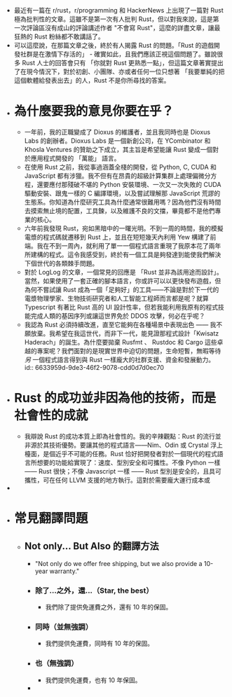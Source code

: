 - 最近有一篇在 r/rust，r/programming 和 HackerNews 上出現了一篇對 Rust 極為批判性的文章。這雖不是第一次有人批判 Rust，但以對我來說，這是第一次評論區沒有成山的評論講述作者 "不會寫 Rust"，這麼的詳盡文章，讓最狂熱的 Rust 粉絲都不敢講話了。
- 可以這麼說，在那篇文章之後，終於有人揭露 Rust 的問題。「Rust 的遊戲開發社群是在激情下存活的」 - 確實如此，且我們應該正視這個問題了。雖說很多 Rust 人士的回答會只有 「你就對 Rust 更熟悉一點」，但這篇文章著實提出了在現今情況下，對於初創、小團隊、亦或者任何一位只想著 「我要單純的把這個軟體給發表出去」的人，Rust 不是你所尋找的答案。
- # 為什麼要我的意見你要在乎？
	- 一年前，我的正職變成了 Dioxus 的維護者，並且我同時也是 Dioxus Labs 的創辦者。Dioxus Labs 是一個新創公司，在 YCombinator 和 Khosla Ventures 的贊助之下成立，其主旨是希望能讓 Rust 變成一個對於應用程式開發的 「萬能」 語言。
	- 在使用 Rust 之前，我從事過涵蓋全棧的開發，從 Python, C, CUDA 和 JavaScript 都有涉獵。我不但有在昂貴的超級計算集群上處理偏微分方程，還要應付那殘破不堪的 Python 安裝環境、一次又一次失敗的 CUDA 驅動安裝、跟鬼一樣的 C 編譯環境，以及嘗試理解那 JavaScript 荒謬的生態系。你知道為什麼研究工具為什麼通常很難用嗎？因為他們沒有時間去摸索無止境的配置，工具鍊，以及維護不良的文擋，畢竟都不是他們專業的核心。
	- 六年前我發現 Rust，宛如黑暗中的一曙光明。不到一周的時間，我的模擬電漿的程式碼就遷移到 Rust 上，並且在短短幾天內利用 Yew 構建了前端。我在不到一周內，就利用了單一一個程式語言重現了我原本花了兩年所建構的程式。這令我感受到，終於有一個工具是夠發達到能使我們解決下個世代的各類棘手問題。
	- 對於 LogLog 的文章，一個常見的回應是 「Rust 並非為該用途而設計」。當然，如果使用了一套正確的腳本語言，你或許可以以更快發布遊戲，但為何不嘗試讓 Rust 成為一個「足夠好」的工具——不論是對於下一代的電漿物理學家、生物技術研究者和人工智能工程師而言都是呢？就算 Typescript 有著比 Rust 高的 UI 設計性率，但若我能利用我原有的程式技能完成人類的基因序列或讓這世界免於 DDOS 攻擊，何必在乎呢？
	- 我認為 Rust 必須持續改進，直至它能夠在各種場景中表現出色 —— 我不願放棄。我希望在我這世代，而非下一代，能見證那程式設計「Kwisatz Haderach」的誕生。為什麼要拋棄 Rusfmt 、 Rustdoc 和 Cargo 這些卓越的專案呢？我們面對的是現實世界中迫切的問題，生命短暫，無暇等待*另* 一個程式語言得到與 Rust 一樣龐大的社群支援、資金和發展動力。
	  id:: 6633959d-9de3-46f2-9078-cdd0d7d0ec70
- # Rust 的成功並非因為他的技術，而是社會性的成就
	- 我辯說 Rust 的成功本質上即為社會性的。我的辛辣觀點：Rust 的流行並非源於其技術優勢。要讓其他的程式語言——Nim、Odin 或 Crystal 浮上檯面，是個近乎不可能的任務。Rust 恰好把開發者對於一個現代的程式語言所想要的功能給實現了：速度、型別安全和可攜性。不像 Python 一樣 —— Rust 很快；不像 Javascript 一樣 —— Rust 型別是安全的，且具可攜性，可在任何 LLVM 支援的地方執行。這對於需要龐大運行成本或
-
- # 常見翻譯問題
	- ## Not only... But Also 的翻譯方法
		- "Not only do we offer free shipping, but we also provide a 10-year warranty."
		- ### 除了...之外，還...（Star, the best）
			- 我們除了提供免運費之外，還有 10 年的保固。
		- ### 同時（並無強調）
			- 我們提供免運費，同時有 10 年的保固。
		- ### 也（無強調）
			- 我們提供免運費，也有 10 年保固。
		-